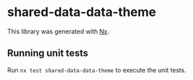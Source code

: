# shared-data-data-theme

This library was generated with [Nx](https://nx.dev).

## Running unit tests

Run `nx test shared-data-data-theme` to execute the unit tests.
